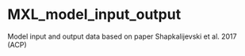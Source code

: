 # MXL_model_input_output
Model input and output data based on paper Shapkalijevski et al. 2017 (ACP)
